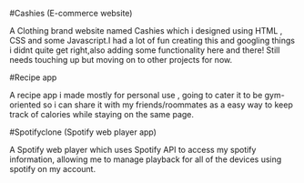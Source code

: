 #Cashies (E-commerce website)

A Clothing brand website named Cashies which i designed using HTML , CSS and some Javascript.I had a lot of fun creating this and googling things i didnt quite get right,also adding some functionality here and there! Still needs touching up but moving on to other projects for now.

#Recipe app

A recipe app i made mostly for personal use , going to cater it to be gym-oriented so i can share it with my friends/roommates as a easy way to keep track of calories 
while staying on the same page. 

#Spotifyclone (Spotify web player app)

A Spotify web player which uses Spotify API to access my spotify information, allowing me to manage playback for all of the devices using spotify on my account. 
